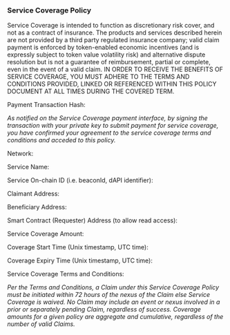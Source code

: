 ### Service Coverage Policy

Service Coverage is intended to function as discretionary risk cover, and not as a contract of insurance. The products and services described herein are not provided by a third party regulated insurance company; valid claim payment is enforced by token-enabled economic incentives (and is expressly subject to token value volatility risk) and alternative dispute resolution but is not a guarantee of reimbursement, partial or complete, even in the event of a valid claim. IN ORDER TO RECEIVE THE BENEFITS OF SERVICE COVERAGE, YOU MUST ADHERE TO THE TERMS AND CONDITIONS PROVIDED, LINKED OR REFERENCED WITHIN THIS POLICY DOCUMENT AT ALL TIMES DURING THE COVERED TERM.
 
Payment Transaction Hash:

_As notified on the Service Coverage payment interface, by signing the transaction with your private key to submit payment for service coverage, you have confirmed your agreement to the service coverage terms and conditions and acceded to this policy._
 
Network:

Service Name: 

Service On-chain ID (i.e. beaconId, dAPI identifier): 

Claimant Address:

Beneficiary Address:

Smart Contract (Requester) Address (to allow read access):
 
Service Coverage Amount:

  Coverage Start Time (Unix timestamp, UTC time):
  
  Coverage Expiry Time (Unix timestamp, UTC time):
 
Service Coverage Terms and Conditions:

_Per the Terms and Conditions, a Claim under this Service Coverage Policy must be initiated within 72 hours of the nexus of the Claim else Service Coverage is waived. No Claim may include an event or nexus involved in a prior or separately pending Claim, regardless of success. Coverage amounts for a given policy are aggregate and cumulative, regardless of the number of valid Claims._
 
